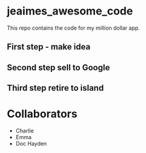 # jeaimes_awesome_code
This repo contains the code for my million dollar app. 

## First step - make idea
## Second step sell to Google
## Third step retire to island

# Collaborators
* Charlie
* Emma
* Doc Hayden
